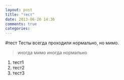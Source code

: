 ```yaml
---
layout: post
title: "тест"
date: 2013-06-20 14:36
comments: true
categories: 
---
```

#тест
Тесты всегда проходили нормально, но мимо.
> иногда мимо
> иногда нормально
1. тест1
2. тест2
3. тест3


